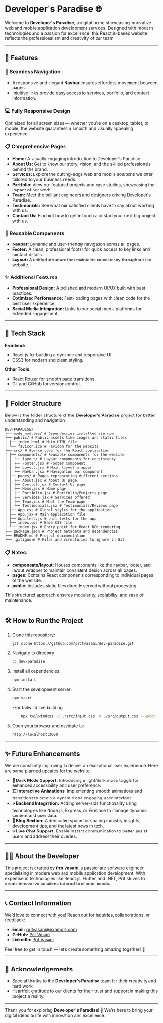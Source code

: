 # Developer's Paradise 🌐

Welcome to **Developer's Paradise**, a digital home showcasing innovative web and mobile application development services. Designed with modern technologies and a passion for excellence, this React.js-based website reflects the professionalism and creativity of our team.

---

## 🌟 Features

### 🔗 Seamless Navigation  
- A responsive and elegant **Navbar** ensures effortless movement between pages.  
- Intuitive links provide easy access to services, portfolio, and contact information.

### 💻 Fully Responsive Design  
Optimized for all screen sizes — whether you're on a desktop, tablet, or mobile, the website guarantees a smooth and visually appealing experience.

### 📋 Comprehensive Pages  
- **Home:** A visually engaging introduction to Developer's Paradise.  
- **About Us:** Get to know our story, vision, and the skilled professionals behind the brand.  
- **Services:** Explore the cutting-edge web and mobile solutions we offer, tailored to your business needs.  
- **Portfolio:** View our featured projects and case studies, showcasing the impact of our work.  
- **Team:** Meet the brilliant engineers and designers driving Developer's Paradise.  
- **Testimonials:** See what our satisfied clients have to say about working with us.  
- **Contact Us:** Find out how to get in touch and start your next big project with us.

### 🎨 Reusable Components  
- **Navbar:** Dynamic and user-friendly navigation across all pages.  
- **Footer:** A clean, professional footer for quick access to key links and contact details.  
- **Layout:** A unified structure that maintains consistency throughout the website.

### ✨ Additional Features  
- **Professional Design:** A polished and modern UI/UX built with best practices.  
- **Optimized Performance:** Fast-loading pages with clean code for the best user experience.  
- **Social Media Integration:** Links to our social media platforms for extended engagement.

---

## 🚀 Tech Stack

**Frontend:**  
- React.js for building a dynamic and responsive UI.  
- CSS3 for modern and clean styling.

**Other Tools:**  
- React Router for smooth page transitions.  
- Git and GitHub for version control.

---
## 📂 Folder Structure

Below is the folder structure of the **Developer's Paradise** project for better    understanding and navigation:

    DEV-PARADISE/ 
    ├── node_modules/ # Dependencies installed via npm 
    ├── public/ # Public assets like images and static files 
    │ ├── index.html # Main HTML file 
    │ └── favicon.ico # Favicon for the website 
    ├── src/ # Source code for the React application 
    │ ├── components/ # Reusable components for the website 
    │ │ └── layout/ # Layout components for consistency 
    │ │ ├── Footer.jsx # Footer component 
    │ │ ├── Layout.jsx # Main layout wrapper 
    │ │ └── Navbar.jsx # Navigation bar component 
    │ ├── pages/ # Pages representing different sections 
    │ │ ├── About.jsx # About Us page 
    │ │ ├── Contact.jsx # Contact Us page 
    │ │ ├── Home.jsx # Home page 
    │ │ ├── Portfolio.jsx # Portfolio/Projects page 
    │ │ ├── Services.jsx # Services offered 
    │ │ ├── Team.jsx # Meet the Team page 
    │ │ └── Testimonials.jsx # Testimonials/Reviews page 
    │ ├── App.css # Global styles for the application 
    │ ├── App.jsx # Main application file 
    │ ├── App.test.js # Unit tests for the app 
    │ ├── index.css # Base CSS file 
    │ └── index.jsx # Entry point for React DOM rendering 
    ├── package.json # Project metadata and dependencies 
    ├── README.md # Project documentation 
    └── .gitignore # Files and directories to ignore in Git

    
### 📋 Notes:
- **components/layout**: Houses components like the navbar, footer, and layout wrapper to maintain consistent design across all pages.
- **pages**: Contains React components corresponding to individual pages of the website.
- **public**: Includes static files directly served without processing.

This structured approach ensures modularity, scalability, and ease of maintenance.

---

## 🛠️ How to Run the Project

1. Clone this repository:
   ```bash
   git clone https://github.com/pritvasani/dev-paradise.git
    ```
2. Navigate to directory
    ```bash
    cd dev-paradise
    ```
3. Install all dependencies:
    ```bash
    npm install
    ```
4. Start the development server:
    ```bash
    npm start
    ```
    -For tailwind live building
    ```bash
        npx tailwindcss -i ./src/input.css -o ./src/output.css --watch
    ```
5. Open your browser and navigate to:
    ```arduino
    http://localhost:3000
    ```

---

## ✨ Future Enhancements

We are constantly improving to deliver an exceptional user experience. Here are some planned updates for the website:

- **🌙 Dark Mode Support:** Introducing a light/dark mode toggle for enhanced accessibility and user preference.  
- **🎞️ Interactive Animations:** Implementing smooth animations and transitions to create a dynamic and engaging user interface.  
- **⚡ Backend Integration:** Adding server-side functionality using technologies like Node.js, Express, or Firebase to manage dynamic content and user data.  
- **📰 Blog Section:** A dedicated space for sharing industry insights, development tips, and the latest news in tech.  
- **💡 Live Chat Support:** Enable instant communication to better assist users and address their queries.

---

## 👨‍💻 About the Developer

This project is crafted by **Prit Vasani**, a passionate software engineer specializing in modern web and mobile application development. With expertise in technologies like React.js, Flutter, and .NET, Prit strives to create innovative solutions tailored to clients' needs.

---

## 📞 Contact Information

We’d love to connect with you! Reach out for inquiries, collaborations, or feedback:  

- **Email:** pritvasani@example.com  
- **GitHub:** [Prit Vasani](https://github.com/pritvasani)  
- **LinkedIn:** [Prit Vasani](https://linkedin.com/in/pritvasani)  

Feel free to get in touch — let’s create something amazing together! 🚀

---

## 🙌 Acknowledgements

- Special thanks to the **Developer's Paradise** team for their creativity and hard work.  
- Heartfelt gratitude to our clients for their trust and support in making this project a reality.  

---

Thank you for exploring **Developer's Paradise**! 🌟 We’re here to bring your digital ideas to life with innovation and excellence.
